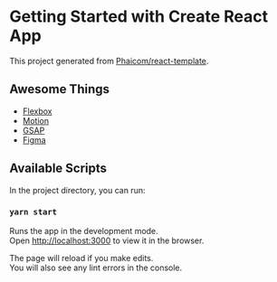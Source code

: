 # Getting Started with Create React App

This project generated from [Phaicom/react-template](https://github.com/Phaicom/react-template).

## Awesome Things

- [Flexbox](https://css-tricks.com/snippets/css/a-guide-to-flexbox/)
- [Motion](https://www.framer.com/motion/)
- [GSAP](https://greensock.com/gsap/)
- [Figma](https://www.figma.com/)

## Available Scripts

In the project directory, you can run:

### `yarn start`

Runs the app in the development mode.\
Open [http://localhost:3000](http://localhost:3000) to view it in the browser.

The page will reload if you make edits.\
You will also see any lint errors in the console.

